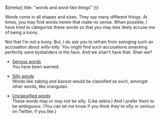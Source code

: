 ${meta({
	title: "words and word-like things"
})}

Words come in all shapes and sizes. They say many different things. At times, you may find words herein that make no sense. When possible, I have tried to categorize these words so that you may less likely accuse me of being a loony.

Not that I'm *not* a loony. But, I do ask you to refrain from swinging such an accusation about *willy-nilly*. You might find such accusations smacking perfectly sane bystanders in the face. And we shan't have that. Shan we?

* [Serious words](./serious/index.html)
	<br />You have been warned.

* [Silly words](./silly/shorts/index.html)
	<br />Words like zabing and bazoot would be classified as such, amongst other words, like orangutan.

* [Unclassified words](./unclassified/index.html)
	<br />These words may or may not be silly. (Like zebra.) And I prefer them to be ambiguous. (You can let me know if you think they're silly or serious on Twitter, if you like.)